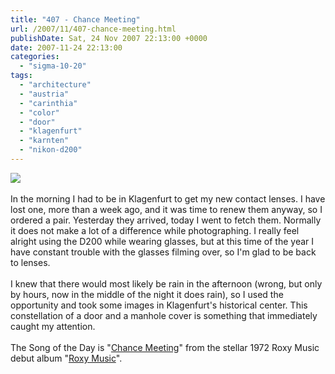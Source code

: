 ```yaml
---
title: "407 - Chance Meeting"
url: /2007/11/407-chance-meeting.html
publishDate: Sat, 24 Nov 2007 22:13:00 +0000
date: 2007-11-24 22:13:00
categories: 
  - "sigma-10-20"
tags: 
  - "architecture"
  - "austria"
  - "carinthia"
  - "color"
  - "door"
  - "klagenfurt"
  - "karnten"
  - "nikon-d200"
---
```

<a href="https://d25zfm9zpd7gm5.cloudfront.net/1200x1200/2007/20071124_090715_ps.jpg" target="_blank"><img src="https://d25zfm9zpd7gm5.cloudfront.net/0600x0600/2007/20071124_090715_ps.jpg"/></a><br/><br/>In the morning I had to be in Klagenfurt to get my new contact lenses. I have lost one, more than a week ago, and it was time to renew them anyway, so I ordered a pair. Yesterday they arrived, today I went to fetch them. Normally it does not make a lot of a difference while photographing. I really feel alright using the D200 while wearing glasses, but at this time of the year I have constant trouble with the glasses filming over, so I'm glad to be back to lenses.<br/><br/>I knew that there would most likely be rain in the afternoon (wrong, but only by hours, now in the middle of the night it does rain), so I used the opportunity and took some images in Klagenfurt's historical center. This constellation of a door and a manhole cover is something that immediately caught my attention.<br/><br/>The Song of the Day is "<a href="http://www.lyricsfreak.com/r/roxy+music/chance+meeting_20118967.html" target="_blank">Chance Meeting</a>" from the stellar 1972 Roxy Music debut album "<a href="http://www.amazon.com/Roxy-Music/dp/B0000256KG" target="_blank">Roxy Music</a>".
